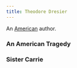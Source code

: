 ```yaml
---
title: Theodore Dresier
---
```


An [American](../index.html) author.

### An American Tragedy

### Sister Carrie
